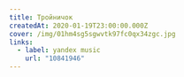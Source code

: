 ```yaml
---
title: Тройничок
createdAt: 2020-01-19T23:00:00.000Z
cover: /img/01hm4sg5sgwvtk97fc0qx34zgc.jpg
links:
  - label: yandex music
    url: "10841946"
---
```

